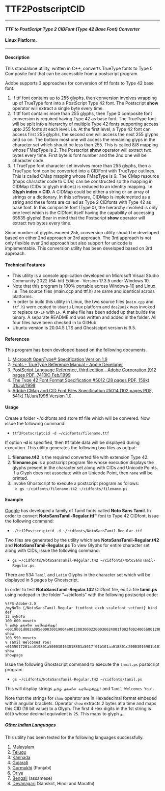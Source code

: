 # TTF2PostscriptCID
----------------------------------------------------------------------------------------
#### _TTF to PostScript Type 2 CIDFont (Type 42 Base Font) Converter_
#### Linux Platform.
----------------------------------------------------------------------------------------
#### Description
This standalone utility, written in C++, converts TrueType fonts to Type 0 Composite font that can be accessible from a postscript program. 

Adobe supports 3 approaches for conversion of ttf fonts to Type 42 base font.
1. If ttf font contains up to 255 glyphs, then conversion involves wrapping up of TrueType font into a PostScript Type 42 font. The Postscript **show** operator will extract a single byte every time.
2. If ttf font contains more than 255 glyphs, then Type 0 composite font conversion is required having Type 42 as base font. The TrueType font will be split into a hierarchy of multiple Type 42 fonts supporting access upto 255 fonts at each level. i.e. At the first level, a Type 42 font can access first 255 glyphs, the second one will access the next 255 glyphs and so on. The bottom most one will access the remaining glyps in the character set which should be less than 255. This is called 8/8 mapping whose FMapType is 2. The Postscript **show** operator will extract two bytes every time. First byte is font number and the 2nd one will be character code.
3. If TrueType font character set involves more than 255 glyphs, then a TrueType font can be converted into a CIDFont with TrueType outlines. This is called CMap mapping whose FMapType is 9. The CMap resource (maps character code to CIDs) can be constructed so the mapping in CIDMap (CIDs to glyph indices) is reduced to an identity mapping. i.e **Glyph index = CID**. A CIDMap could be either a string or an array of strings or a dictionary. In this software, CIDMap is implemented as a string and these fonts are called as Type 2 CIDfonts with Type 42 as base font. In this  composite font (Type 0), the hierarchy involved is only one level which is the CIDfont itself having the capability of accessing 65535 glyphs! Bear in mind that the Postscript **show** operator will extract two bytes every time.

Since number of glyphs exceed 255, conversion utility should be developed based on either 2nd approach or 3rd approach. The 3rd approach is not only flexible over 2nd approach but also support for unicode is implementable.
This conversion utility has been developed based on 3rd approach.  


#### Technical Features
- This utility is a console application developed on Microsoft Visual Studio Community 2022 (64-bit) Edition- Version 17.3.5 under Windows 10.
- Note that this program is 100% portable across Windows-10 and Linux. i.e. The source files (main.ccp and ttf.h) are same and identical across platforms.
- In order to build this utility in Linux, the two source files (`main.cpp` and `ttf.h`) were copied to  `Ubuntu` Linux platform  and `dos2unix` was invoked to replace `CR-LF` with `LF`. A make file has been added up that builds the binary. A separate README.md was written and added in the folder. All four files have been checked in to GitHub.
- Ubuntu version is 20.04.5 LTS and Ghostsciprt version is 9.5. 


#### References
This program has been developed based on the following documents.
1. [Microsoft OpenType® Specification Version 1.9](https://learn.microsoft.com/en-us/typography/opentype/spec/)
2. [Fonts - TrueType Reference Manual - Apple Developer](https://developer.apple.com/fonts/TrueType-Reference-Manual/)
3. [PostScript Language Reference, third edition - Adobe Corporation (912 pages PDF, 7410K) Feb/1999](https://www.adobe.com/jp/print/postscript/pdfs/PLRM.pdf)
4. [The Type 42 Font Format Specification #5012 (28 pages PDF, 159k) 31/Jul/1998](https://adobe-type-tools.github.io/font-tech-notes/pdfs/5012.Type42_Spec.pdf)
5. [Adobe CMap and CID Font Files Specification #5014 (102 pages PDF, 541k) 11/Jun/1996 Version 1.0](https://adobe-type-tools.github.io/font-tech-notes/pdfs/5014.CIDFont_Spec.pdf)

#### Usage
Create a folder ~/cidfonts and store ttf file which will be convered. Now issue the following command:
- `ttf2Postscriptcid -d ~/cidfonts/filename.ttf`

If option **-d** is specified, then ttf table data will be displayed during execution.
This utility generates the following two files as output:
1. **filename.t42** is the required converted file with extension Type 42.
2. **filename.ps** is a postscript program file whose execution displays the glyphs present in the character set along with CIDs and Unicode Points. If a Glyph does not associate with an Unicode Point, then `none` will be printed.
3. Invoke Ghostscript to execute a postscript program as follows:
   - `gs ~/cidfonts/filename.t42 ~/cidfonts/filename.ps`

#### Example
[Google](https://fonts.google.com/noto/specimen/Noto+Sans+Tamil) has developed a family of Tamil fonts called **Noto Sans Tamil**.
In order to convert **NotoSansTamil-Regular.ttf"** font to Type 42 CIDfont, issue the following command:
- `./ttf2Postscriptcid -d ~/cidfonts/NotoSansTamil-Regular.ttf`

Two files are generated by the utility which are **NotoSansTamil-Regular.t42** and **NotoSansTamil-Regular.ps**
To view Glyphs for entire character set along with CIDs, issue the following command:
- `gs ~/cidfonts/NotoSansTamil-Regular.t42 ~/cidfonts/NotoSansTamil-Regular.ps`.

There are 534 `Tamil` and `Latin` Glyphs in the character set which will be displayed in 5 pages by Ghostscript.

In order to test **NotoSansTamil-Regular.t42** CIDfont file, edit a file **tamil.ps** using nodepad in the folder "~/cidfonts" with the following postscript code:
```
%!PS-Adobe-3.0
/myNoTo {/NotoSansTamil-Regular findfont exch scalefont setfont} bind def
13 myNoTo
100 600 moveto 
% தமிழ் தங்களை வரவேற்கிறது!
<0019001d002a005e00030019004e00120030002200030024001f002f0024005b0012002a0020007a00aa> show
100 550 moveto 
% Tamil Welcomes You!
<0155017201aa019801a500030163018801a5017f01b101aa018801c20003016901b101cb00aa00b5> show
showpage
```
Issue the following Ghostscript command  to execute the `tamil.ps` postscript program. 
- `gs ~/cidfonts/NotoSansTamil-Regular.t42 ~/cidfonts/tamil.ps`

This will display strings `தமிழ் தங்களை வரவேற்கிறது!` and `Tamil Welcomes You!`.

Note that the strings for `show` operator are in Hexadecimal format embeded within angular brackets. Operator `show` extracts 2 bytes at a time and maps this CID (16 bit value) to a Glyph.
The first 4 Hex digits in the 1st string is `0019` whose decimal equivalent is `25`. This maps to glyph `த`.

##### [Other Indian Languages](https://fonts.google.com/noto/fonts)
This utility has been tested for the following languages successfully.
1. [Malayalam](https://fonts.google.com/noto/specimen/Noto+Sans+Malayalam)
2. [Telugu](https://fonts.google.com/noto/specimen/Noto+Sans+Telugu)
3. [Kannada](https://fonts.google.com/noto/specimen/Noto+Sans+Kannada)
4. [Gujarati](https://fonts.google.com/noto/specimen/Noto+Sans+Gujarati)
5. [Gurmukhi](https://fonts.google.com/noto/specimen/Noto+Sans+Gurmukhi) (Punjabi)
6. [Oriya](https://fonts.google.com/noto/specimen/Noto+Sans+Oriya)
7. [Bengali](https://fonts.google.com/noto/specimen/Noto+Sans+Bengali) (assamese)
8. [Devanagari](https://fonts.google.com/noto/specimen/Noto+Sans+Devanagari) (Sanskrit, Hindi and Marathi)




